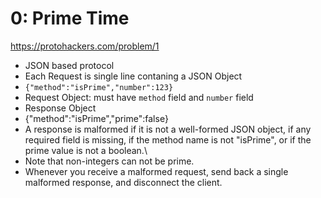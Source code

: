 # 0: Prime Time
https://protohackers.com/problem/1

- JSON based protocol
- Each Request is single line contaning a JSON Object
- `{"method":"isPrime","number":123}`
- Request Object: must have `method` field and `number` field
- Response Object
- {"method":"isPrime","prime":false}
-  A response is malformed if it is not a well-formed JSON object, if any required field is missing, if the method name is not "isPrime", or if the prime value is not a boolean.\
- Note that non-integers can not be prime.
- Whenever you receive a malformed request, send back a single malformed response, and disconnect the client. 




